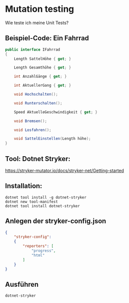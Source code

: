 # Mutation testing
Wie teste ich meine Unit Tests?

## Beispiel-Code: Ein Fahrrad
```csharp
public interface IFahrrad
{
    Length SattelHöhe { get; }

    Length Gesamthöhe { get; }

    int AnzahlGänge { get; }

    int AktuellerGang { get; }

    void Hochschalten();

    void Runterschalten();

    Speed AktuelleGeschwindigkeit { get; }

    void Bremsen();

    void Losfahren();

    void SattelEinstellen(Length höhe);
}
```

## Tool: Dotnet Stryker:
https://stryker-mutator.io/docs/stryker-net/Getting-started

## Installation:
```
dotnet tool install -g dotnet-stryker
dotnet new tool-manifest
dotnet tool install dotnet-stryker
```

## Anlegen der stryker-config.json
```json
{
    "stryker-config":
    {
        "reporters": [
            "progress",
            "html"
        ]
    }
}
```

## Ausführen
```
dotnet-stryker
```